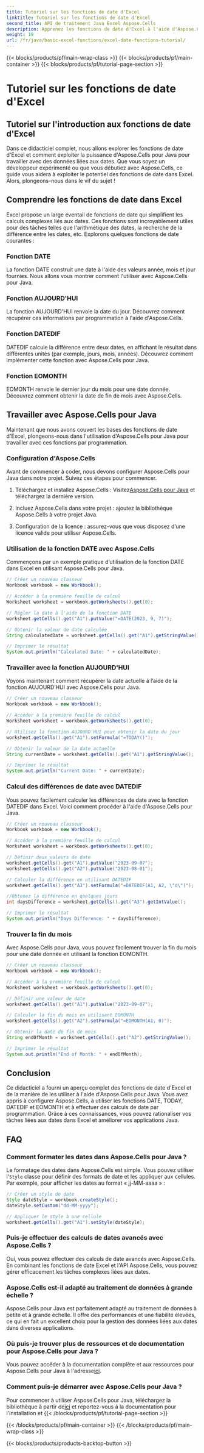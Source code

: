 ```yaml
---
title: Tutoriel sur les fonctions de date d'Excel
linktitle: Tutoriel sur les fonctions de date d'Excel
second_title: API de traitement Java Excel Aspose.Cells
description: Apprenez les fonctions de date d'Excel à l'aide d'Aspose.Cells pour Java. Explorez des didacticiels étape par étape avec le code source.
weight: 19
url: /fr/java/basic-excel-functions/excel-date-functions-tutorial/
---
```


{{< blocks/products/pf/main-wrap-class >}}
{{< blocks/products/pf/main-container >}}
{{< blocks/products/pf/tutorial-page-section >}}

# Tutoriel sur les fonctions de date d'Excel


## Tutoriel sur l'introduction aux fonctions de date d'Excel

Dans ce didacticiel complet, nous allons explorer les fonctions de date d'Excel et comment exploiter la puissance d'Aspose.Cells pour Java pour travailler avec des données liées aux dates. Que vous soyez un développeur expérimenté ou que vous débutiez avec Aspose.Cells, ce guide vous aidera à exploiter le potentiel des fonctions de date dans Excel. Alors, plongeons-nous dans le vif du sujet !

## Comprendre les fonctions de date dans Excel

Excel propose un large éventail de fonctions de date qui simplifient les calculs complexes liés aux dates. Ces fonctions sont incroyablement utiles pour des tâches telles que l'arithmétique des dates, la recherche de la différence entre les dates, etc. Explorons quelques fonctions de date courantes :

### Fonction DATE

La fonction DATE construit une date à l'aide des valeurs année, mois et jour fournies. Nous allons vous montrer comment l'utiliser avec Aspose.Cells pour Java.

### Fonction AUJOURD'HUI

La fonction AUJOURD'HUI renvoie la date du jour. Découvrez comment récupérer ces informations par programmation à l'aide d'Aspose.Cells.

### Fonction DATEDIF

DATEDIF calcule la différence entre deux dates, en affichant le résultat dans différentes unités (par exemple, jours, mois, années). Découvrez comment implémenter cette fonction avec Aspose.Cells pour Java.

### Fonction EOMONTH

EOMONTH renvoie le dernier jour du mois pour une date donnée. Découvrez comment obtenir la date de fin de mois avec Aspose.Cells.

## Travailler avec Aspose.Cells pour Java

Maintenant que nous avons couvert les bases des fonctions de date d'Excel, plongeons-nous dans l'utilisation d'Aspose.Cells pour Java pour travailler avec ces fonctions par programmation.

### Configuration d'Aspose.Cells

Avant de commencer à coder, nous devons configurer Aspose.Cells pour Java dans notre projet. Suivez ces étapes pour commencer.

1. Téléchargez et installez Aspose.Cells : Visitez[Aspose.Cells pour Java](https://releases.aspose.com/cells/java/) et téléchargez la dernière version.

2. Incluez Aspose.Cells dans votre projet : ajoutez la bibliothèque Aspose.Cells à votre projet Java.

3. Configuration de la licence : assurez-vous que vous disposez d’une licence valide pour utiliser Aspose.Cells.

### Utilisation de la fonction DATE avec Aspose.Cells

Commençons par un exemple pratique d’utilisation de la fonction DATE dans Excel en utilisant Aspose.Cells pour Java.

```java
// Créer un nouveau classeur
Workbook workbook = new Workbook();

// Accéder à la première feuille de calcul
Worksheet worksheet = workbook.getWorksheets().get(0);

// Régler la date à l'aide de la fonction DATE
worksheet.getCells().get("A1").putValue("=DATE(2023, 9, 7)");

// Obtenir la valeur de date calculée
String calculatedDate = worksheet.getCells().get("A1").getStringValue();

// Imprimer le résultat
System.out.println("Calculated Date: " + calculatedDate);
```

### Travailler avec la fonction AUJOURD'HUI

Voyons maintenant comment récupérer la date actuelle à l’aide de la fonction AUJOURD’HUI avec Aspose.Cells pour Java.

```java
// Créer un nouveau classeur
Workbook workbook = new Workbook();

// Accéder à la première feuille de calcul
Worksheet worksheet = workbook.getWorksheets().get(0);

// Utilisez la fonction AUJOURD'HUI pour obtenir la date du jour
worksheet.getCells().get("A1").setFormula("=TODAY()");

// Obtenir la valeur de la date actuelle
String currentDate = worksheet.getCells().get("A1").getStringValue();

// Imprimer le résultat
System.out.println("Current Date: " + currentDate);
```

### Calcul des différences de date avec DATEDIF

Vous pouvez facilement calculer les différences de date avec la fonction DATEDIF dans Excel. Voici comment procéder à l'aide d'Aspose.Cells pour Java.

```java
// Créer un nouveau classeur
Workbook workbook = new Workbook();

// Accéder à la première feuille de calcul
Worksheet worksheet = workbook.getWorksheets().get(0);

// Définir deux valeurs de date
worksheet.getCells().get("A1").putValue("2023-09-07");
worksheet.getCells().get("A2").putValue("2023-08-01");

// Calculer la différence en utilisant DATEDIF
worksheet.getCells().get("A3").setFormula("=DATEDIF(A1, A2, \"d\")");

//Obtenez la différence en quelques jours
int daysDifference = worksheet.getCells().get("A3").getIntValue();

// Imprimer le résultat
System.out.println("Days Difference: " + daysDifference);
```

### Trouver la fin du mois

Avec Aspose.Cells pour Java, vous pouvez facilement trouver la fin du mois pour une date donnée en utilisant la fonction EOMONTH.

```java
// Créer un nouveau classeur
Workbook workbook = new Workbook();

// Accéder à la première feuille de calcul
Worksheet worksheet = workbook.getWorksheets().get(0);

// Définir une valeur de date
worksheet.getCells().get("A1").putValue("2023-09-07");

// Calculer la fin du mois en utilisant EOMONTH
worksheet.getCells().get("A2").setFormula("=EOMONTH(A1, 0)");

// Obtenir la date de fin de mois
String endOfMonth = worksheet.getCells().get("A2").getStringValue();

// Imprimer le résultat
System.out.println("End of Month: " + endOfMonth);
```

## Conclusion

Ce didacticiel a fourni un aperçu complet des fonctions de date d'Excel et de la manière de les utiliser à l'aide d'Aspose.Cells pour Java. Vous avez appris à configurer Aspose.Cells, à utiliser les fonctions DATE, TODAY, DATEDIF et EOMONTH et à effectuer des calculs de date par programmation. Grâce à ces connaissances, vous pouvez rationaliser vos tâches liées aux dates dans Excel et améliorer vos applications Java.

## FAQ

### Comment formater les dates dans Aspose.Cells pour Java ?

 Le formatage des dates dans Aspose.Cells est simple. Vous pouvez utiliser l'`Style` classe pour définir des formats de date et les appliquer aux cellules. Par exemple, pour afficher les dates au format « jj-MM-aaaa » :

```java
// Créer un style de date
Style dateStyle = workbook.createStyle();
dateStyle.setCustom("dd-MM-yyyy");

// Appliquer le style à une cellule
worksheet.getCells().get("A1").setStyle(dateStyle);
```

### Puis-je effectuer des calculs de dates avancés avec Aspose.Cells ?

Oui, vous pouvez effectuer des calculs de date avancés avec Aspose.Cells. En combinant les fonctions de date Excel et l'API Aspose.Cells, vous pouvez gérer efficacement les tâches complexes liées aux dates.

### Aspose.Cells est-il adapté au traitement de données à grande échelle ?

Aspose.Cells pour Java est parfaitement adapté au traitement de données à petite et à grande échelle. Il offre des performances et une fiabilité élevées, ce qui en fait un excellent choix pour la gestion des données liées aux dates dans diverses applications.

### Où puis-je trouver plus de ressources et de documentation pour Aspose.Cells pour Java ?

 Vous pouvez accéder à la documentation complète et aux ressources pour Aspose.Cells pour Java à l'adresse[ici](https://reference.aspose.com/cells/java/).

### Comment puis-je démarrer avec Aspose.Cells pour Java ?

 Pour commencer à utiliser Aspose.Cells pour Java, téléchargez la bibliothèque à partir de[ici](https://releases.aspose.com/cells/java/) et reportez-vous à la documentation pour l'installation et
{{< /blocks/products/pf/tutorial-page-section >}}

{{< /blocks/products/pf/main-container >}}
{{< /blocks/products/pf/main-wrap-class >}}

{{< blocks/products/products-backtop-button >}}
